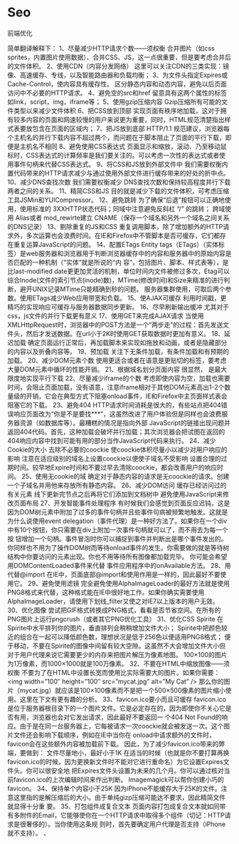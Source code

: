 # Seo
前端优化

简单翻译解释下：
1、尽量减少HTTP请求个数——须权衡
合并图片（如css sprites，内置图片使用数据）、合并CSS、JS，这一点很重要，但是要考虑合并后的文件体积。
2、使用CDN（内容分发网络）
这里可以关注CDN的三类实现：镜像、高速缓存、专线，以及智能路由器和负载均衡；
3、为文件头指定Expires或Cache-Control，使内容具有缓存性。
区分静态内容和动态内容，避免以后页面访问中不必要的HTTP请求。
4、避免空的src和href
留意具有这两个属性的标签如link，script，img，iframe等；
5、使用gzip压缩内容
Gzip压缩所有可能的文件类型以来减少文件体积
6、把CSS放到顶部
实现页面有秩序地加载，这对于拥有较多内容的页面和网速较慢的用户来说更为重要，同时，HTML规范清楚指出样式表要放包含在页面的<head />区域内；
7、把JS放到底部
HTTP/1.1 规范建议，浏览器每个主机名的并行下载内容不超过两个，而问题在于脚本阻止了页面的平行下载，即便是主机名不相同
8、避免使用CSS表达式
页面显示和缩放，滚动、乃至移动鼠标时，CSS表达式的计算频率是我们要关注的。可以考虑一次性的表达式或者使用事件句柄来代替CSS表达式。
9、将CSS和JS放到外部文件中
我们需要权衡内置代码带来的HTTP请求减少与通过使用外部文件进行缓存带来的好处的折中点。
10、减少DNS查找次数
我们需要权衡减少 DNS查找次数和保持较高程度并行下载两者之间的关系。
11、精简CSS和JS
目的就是减少下载的文件体积，可考虑压缩工具JSMin和YUICompressor。
12、避免跳转
为了确保“后退”按钮可以正确地使用，使用标准的 3XXHTTP状态代码；同域中注意避免反斜杠 “/” 的跳转；
跨域使用 Alias或者 mod_rewirte建立 CNAME（保存一个域名和另外一个域名之间关系的DNS记录）
13、剔除重复的JS和CSS
重复调用脚本，除了增加额外的HTTP请求外，多次运算也会浪费时间。在IE和Firefox中不管脚本是否可缓存，它们都存在重复运算JavaScript的问题。
14、配置ETags
Entity tags（ETags）（实体标签）是web服务器和浏览器用于判断浏览器缓存中的内容和服务器中的原始内容是否匹配的一种机制（“实体”就是所说的“内 容”，包括图片、脚本、样式表等），是比last-modified date更更加灵活的机制，单位时间内文件被修过多次，Etag可以综合Inode(文件的索引节点(inode)数)，MTime(修改时间)和Size来精准的进行判断，避开UNIX记录MTime只能精确到秒的问题。 服务器集群使用，可取后两个参数。使用ETags减少Web应用带宽和负载。
15、使AJAX可缓存
利用时间戳，更精巧的实现响应可缓存与服务器数据同步更新。
16、尽早刷新输出缓冲
尤其对于css，js文件的并行下载更有意义
17、使用GET来完成AJAX请求
当使用XMLHttpRequest时，浏览器中的POST方法是一个“两步走”的过程：首先发送文件头，然后才发送数据。在url小于2K时使用GET获取数据时更加有意义。
18、延迟加载
确定页面运行正常后，再加载脚本来实现如拖放和动画，或者是隐藏部分的内容以及折叠内容等。
19、预加载
关注下无条件加载，有条件加载和有预期的加载。
20、减少DOM元素个数
使用更适合或者在语意是更贴切的标签，要考虑大量DOM元素中循环的性能开销。
21、根据域名划分页面内容
很显然， 是最大限度地实现平行下载
22、尽量减少iframe的个数
考虑即使内容为空，加载也需要时间，会阻止页面加载，没有语意，注意iframe相对于其他DOM元素高出1-2个数量级的开销，它会在典型方式下阻塞onload事件，IE和Firefox中主页面样式表会阻塞它的下载。
23、避免404
HTTP请求时间消耗是很大的，有些站点把404错误响应页面改为“你是不是要找***”，这虽然改进了用户体验但是同样也会浪费服务器资源（如数据库等）。最糟糕的情况是指向外部 JavaScript的链接出现问题并返回404代码。首先，这种加载会破坏并行加载；其次浏览器会把试图在返回的404响应内容中找到可能有用的部分当作JavaScript代码来执行。
24、减少Cookie的大小
去除不必要的coockie
使coockie体积尽量小以减少对用户响应的影响
注意在适应级别的域名上设置coockie以便使子域名不受影响
设置合理的过期时间。较早地Expire时间和不要过早去清除coockie，都会改善用户的响应时间。
25、使用无cookie的域
确定对于静态内容的请求是无coockie的请求。创建一个子域名并用他来存放所有静态内容。
26、减少DOM访问
缓存已经访问过的有关元素
线下更新完节点之后再将它们添加到文档树中
避免使用JavaScript来修改页面布局
27、开发智能事件处理程序
有时候我们会感觉到页面反应迟钝，这是因为DOM树元素中附加了过多的事件句柄并且些事件句病被频繁地触发。这就是为什么说使用event delegation（事件代理）是一种好方法了。如果你在一个div中有10个按钮，你只需要在div上附加一次事件句柄就可以了，而不用去为每一个按 钮增加一个句柄。事件冒泡时你可以捕捉到事件并判断出是哪个事件发出的。
你同样也不用为了操作DOM树而等待onload事件的发生。你需要做的就是等待树结构中你要访问的元素出现。你也不用等待所有图像都加载完毕。
你可能会希望用DOMContentLoaded事件来代替 事件应用程序中的onAvailable方法。
28、用<link>代替@import
在IE中，页面底部@import和使用<link>作用是一样的，因此最好不要使用它。
29、避免使用滤镜
完全避免使用AlphaImageLoader的最好方法就是使用PNG8格式来代替，这种格式能在IE中很好地工作。如果你确实需要使用 AlphaImageLoader，请使用下划线_filter又使之对IE7以上版本的用户无效。
30、优化图像
尝试把GIF格式转换成PNG格式，看看是否节省空间。在所有的PNG图片上运行pngcrush（或者其它PNG优化工具）
31、优化CSS Spirite
在Spirite中水平排列你的图片，垂直排列会稍稍增加文件大小；
Spirite中把颜色较近的组合在一起可以降低颜色数，理想状况是低于256色以便适用PNG8格式；
便于移动，不要在Spirite的图像中间留有较大空隙。这虽然不大会增加文件大小但对于用户代理来说它需要更少的内存来把图片解压为像素地图。 100×100的图片为1万像素，而1000×1000就是100万像素。
32、不要在HTML中缩放图像——须权衡
不要为了在HTML中设置长宽而使用比实际需要大的图片。如果你需要：
<img width=”100″ height=”100″ src=”mycat.jpg” alt=”My Cat” />
那么你的图片（mycat.jpg）就应该是100×100像素而不是把一个500×500像素的图片缩小使用。这里在下文有更有趣的分析。
33、favicon.ico要小而且可缓存
favicon.ico是位于服务器根目录下的一个图片文件。它是必定存在的，因为即使你不关心它是否有用，浏览器也会对它发出请求，因此最好不要返回一 个404 Not Found的响应。由于是在同一台服务器上，它每被请求一次coockie就会被发送一次。这个图片文件还会影响下载顺序，例如在IE中当你在 onload中请求额外的文件时，favicon会在这些额外内容被加载前下载。
因此，为了减少favicon.ico带来的弊端，要做到：
文件尽量地小，最好小于1K
在适当的时候（也就是你不要打算再换favicon.ico的时候，因为更换新文件时不能对它进行重命名）为它设置Expires文件头。你可以很安全地 把Expires文件头设置为未来的几个月。你可以通过核对当前favicon.ico的上次编辑时间来作出判断。
Imagemagick可以帮你创建小巧的favicon。
34、保持单个内容小于25K
因为iPhone不能缓存大于25K的文件。注意这里指的是解压缩后的大小。由于单纯gizp压缩可能达不要求，因此精简文件就显得十分重 要。
35、打包组件成复合文本
页面内容打包成复合文本就如同带有多附件的Email，它能够使你在一个HTTP请求中取得多个组件（切记：HTTP请求是很奢侈的）。当你使用这条规 则时，首先要确定用户代理是否支持（iPhone就不支持）。
 、
